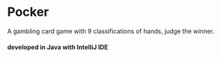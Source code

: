 # Pocker

 A gambling card game with 9 classifications of hands, judge the winner.
#### developed in Java with IntelliJ IDE
